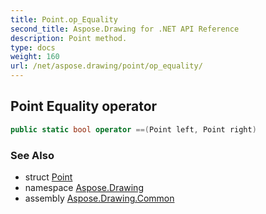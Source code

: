```yaml
---
title: Point.op_Equality
second_title: Aspose.Drawing for .NET API Reference
description: Point method. 
type: docs
weight: 160
url: /net/aspose.drawing/point/op_equality/
---
```

## Point Equality operator

```csharp
public static bool operator ==(Point left, Point right)
```

### See Also

* struct [Point](../)
* namespace [Aspose.Drawing](../../point/)
* assembly [Aspose.Drawing.Common](../../../)


